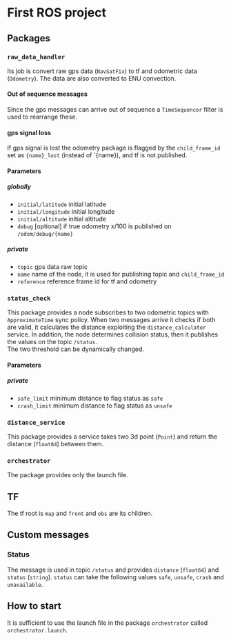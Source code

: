 # First ROS project

## Packages

### `raw_data_handler`

Its job is convert raw gps data (`NavSatFix`) to tf and odometric data (`Odometry`).
The data are also converted to ENU convection.

#### Out of sequence messages

Since the gps messages can arrive out of sequence a `TimeSequencer` filter is used to rearrange these.

#### gps signal loss

If gps signal is lost the odometry package is flagged by the `child_frame_id` set as `{name}_lost` (instead of `{name}), and tf is not published.

#### Parameters

##### globally

- `initial/latitude` initial latitude
- `initial/longitude` initial longitude
- `initial/altitude` initial altitude
- `debug` [optional] if true odometry x/100 is published on `/odom/debug/{name}`

##### private

- `topic` gps data raw topic
- `name` name of the node, it is used for publishing topic and `child_frame_id`
- `reference` reference frame id for tf and odometry


### `status_check`

This package provides a node subscribes to two odometric topics with `ApproximateTime` sync policy. When two messages arrive it checks if both are valid, it calculates the distance exploiting the `distance_calculator` service. In addition, the node determines collision status, then it publishes the values on the topic `/status`.  
The two threshold can be dynamically changed.


#### Parameters

##### private

- `safe_limit` minimum distance to flag status as `safe`
- `crash_limit` minimum distance to flag status as `unsafe`


### `distance_service`

This package provides a service takes two 3d point (`Point`) and return the distance (`float64`) between them.


### `orchestrator`

The package provides only the launch file. 


## TF

The tf root is `map` and `front` and `obs` are its children.


## Custom messages

### Status

The message is used in topic `/status` and provides `distance` (`float64`) and `status` (`string`).
`status` can take the following values `safe`, `unsafe`, `crash` and `unavailable`.


## How to start

It is sufficient to use the launch file in the package `orchestrator` called `orchestrator.launch`.

